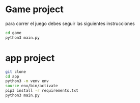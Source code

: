 # Game project

para correr el juego debes seguir las siguientes instrucciones
```sh
cd game
python3 main.py
```



# app project

```sh
git clone
cd app
python3 -m venv env
source env/bin/activate
pip3 install -r requirements.txt
python3 main.py
```
